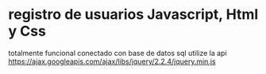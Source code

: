 # registro de usuarios Javascript, Html y Css
totalmente funcional conectado con base de datos sql utilize la api https://ajax.googleapis.com/ajax/libs/jquery/2.2.4/jquery.min.js
